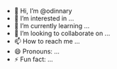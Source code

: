 - 👋 Hi, I’m @odinnary
- 👀 I’m interested in ...
- 🌱 I’m currently learning ...
- 💞️ I’m looking to collaborate on ...
- 📫 How to reach me ...
- 😄 Pronouns: ...
- ⚡ Fun fact: ...

<!---
odinnary/odinnary is a ✨ special ✨ repository because its `README.md` (this file) appears on your GitHub profile.
You can click the Preview link to take a look at your changes.
--->
